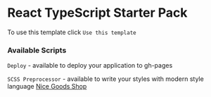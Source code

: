# React TypeScript Starter Pack

To use this template click `Use this template`

### Available Scripts

`Deploy` - available to deploy your application to gh-pages

`SCSS Preprocessor` - available to write your styles with modern style language
[Nice Goods Shop](https://fe-oct22-wonder-devs.github.io/product_catalog/)
